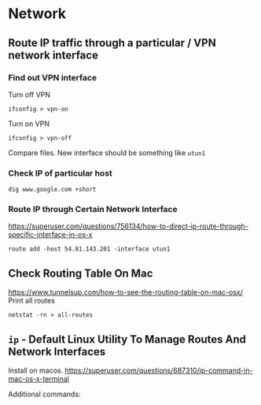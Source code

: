 # Network

## Route IP traffic through a particular / VPN network interface

### Find out VPN interface
Turn off VPN
```
ifconfig > vpn-on
```
Turn on VPN
```
ifconfig > vpn-off
```
Compare files.
New interface should be something like `utun1`

### Check IP of particular host
```
dig www.google.com +short
```

### Route IP through Certain Network Interface
https://superuser.com/questions/756134/how-to-direct-ip-route-through-specific-interface-in-os-x
```
route add -host 54.81.143.201 -interface utun1
```

## Check Routing Table On Mac
https://www.tunnelsup.com/how-to-see-the-routing-table-on-mac-osx/
Print all routes
```
netstat -rn > all-routes
```

## `ip` - Default Linux Utility To Manage Routes And Network Interfaces
Install on macos.
https://superuser.com/questions/687310/ip-command-in-mac-os-x-terminal

Additional commands:
